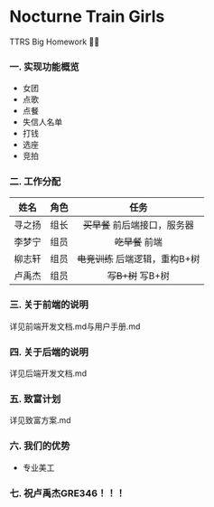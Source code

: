 <h1>Nocturne Train Girls</h1>

TTRS Big Homework :steam_locomotive::train:



<h3>一. 实现功能概览</h3>
<ul>
  <li>女团</li>
  <li>点歌</li>
  <li>点餐</li>
  <li>失信人名单</li>
  <li>打钱</li>
  <li>选座</li>
  <li>竞拍</li>
</ul>

<h3>二. 工作分配</h3>

|  姓名 | 角色 | 任务 |
|  :--:  | :--:  |  :--:  |
| 寻之扬 | 组长 | ~~买早餐~~ 前后端接口，服务器 |
| 李梦宁  | 组员 | ~~吃早餐~~ 前端 |
| 柳志轩 | 组员 | ~~电竞训练~~ 后端逻辑，重构B+树 |
| 卢禹杰 | 组员 | ~~写B+树~~ 写B+树|


<h3>三. 关于前端的说明</h3>
详见前端开发文档.md与用户手册.md
<h3>四. 关于后端的说明</h3>
详见后端开发文档.md

<h3>五. 致富计划</h3>
<p>详见致富方案.md</p>

<h3>六. 我们的优势</h3>
<ul>
  <li>专业美工</li>
</ul>

<h3>七. 祝卢禹杰GRE346！！！</h3>

